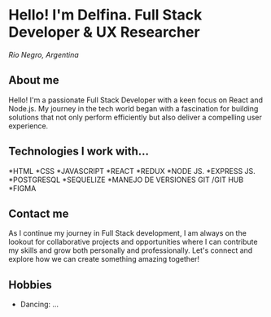 # Hello! I'm Delfina. Full Stack Developer & UX Researcher
_Rio Negro, Argentina_

## About me
Hello! I'm a passionate Full Stack Developer with a keen focus on React and Node.js. My journey in the tech world began with a fascination for building solutions that not only perform efficiently but also deliver a compelling user experience.

## Technologies I work with...

*HTML
*CSS
*JAVASCRIPT
*REACT
*REDUX
*NODE JS.
*EXPRESS JS.
*POSTGRESQL
*SEQUELIZE
*MANEJO DE VERSIONES GIT /GIT HUB
*FIGMA

## Contact me
As I continue my journey in Full Stack development, I am always on the lookout for collaborative projects and opportunities where I can contribute my skills and grow both personally and professionally. Let's connect and explore how we can create something amazing together!

## Hobbies
- Dancing: ...